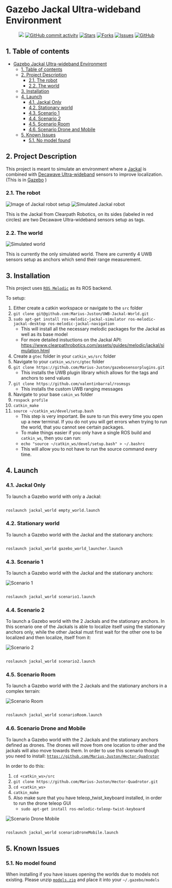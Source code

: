 # Gazebo Jackal Ultra-wideband Environment

<p align="center">
    <a href="https://github.com/AUVSL/UWB-Jackal-World/graphs/contributors" alt="Contributors">
        <img src="https://img.shields.io/github/contributors/AUVSL/UWB-Jackal-World" /></a>
    <a href="https://github.com/AUVSL/UWB-Jackal-World/pulse" alt="Activity">
        <img alt="GitHub commit activity" src="https://img.shields.io/github/commit-activity/m/AUVSL/UWB-Jackal-World"></a>
    <a href="https://github.com/AUVSL/UWB-Jackal-World/stargazers">
        <img alt="Stars" src="https://img.shields.io/github/stars/AUVSL/UWB-Jackal-World"></a>
    <a href="https://github.com/AUVSL/UWB-Jackal-World/network/members">
        <img alt="Forks" src="https://img.shields.io/github/forks/AUVSL/UWB-Jackal-World"></a>
    <a href="https://github.com/AUVSL/UWB-Jackal-World/issues">
        <img alt="Issues" src="https://img.shields.io/github/issues/AUVSL/UWB-Jackal-World"></a>
    <a href="./LICENSE" alt="Activity">
        <img alt="GitHub" src="https://img.shields.io/github/license/AUVSL/UWB-Jackal-World"></a>
</p>

## 1. Table of contents
- [Gazebo Jackal Ultra-wideband Environment](#gazebo-jackal-ultra-wideband-environment)
  - [1. Table of contents](#1-table-of-contents)
  - [2. Project Description](#2-project-description)
    - [2.1. The robot](#21-the-robot)
    - [2.2. The world](#22-the-world)
  - [3. Installation](#3-installation)
  - [4. Launch](#4-launch)
    - [4.1. Jackal Only](#41-jackal-only)
    - [4.2. Stationary world](#42-stationary-world)
    - [4.3. Scenario 1](#43-scenario-1)
    - [4.4. Scenario 2](#44-scenario-2)
    - [4.5. Scenario Room](#45-scenario-room)
    - [4.6. Scenario Drone and Mobile](#46-scenario-drone-and-mobile)
  - [5. Known Issues](#5-known-issues)
    -  [5.1. No model found](#51-no-model-found)


## 2. Project Description

This project is meant to simulate an environment where a [Jackal](https://clearpathrobotics.com/jackal-small-unmanned-ground-vehicle/) is combined with [Decawave Ultra-wideband](https://www.decawave.com/product/mdek1001-deployment-kit/) sensors to improve localization. (This is in [Gazebo](http://gazebosim.org/) )

### 2.1. The robot

![Image of Jackal robot setup](/images/real-robot.jpg)
![Simulated Jackal robot](/images/simulated-robot.jpg)

This is the Jackal from Clearpath Robotics, on its sides (labeled in red circles) are two Decawave Ultra-wideband sensors setup as tags.

### 2.2. The world

![Simulated world](images/default_gzclient_camera(1)-2021-03-02T23_27_44.583334.jpg)

This is currently the only simulated world. There are currently 4 UWB sensors setup as anchors which send their range measurement.

## 3. Installation

This project uses [`ROS Melodic`](http://wiki.ros.org/melodic) as its ROS backend.

To setup:

1. Either create a catkin workspace or navigate to the `src` folder
2. ```git clone git@github.com:Marius-Juston/UWB-Jackal-World.git```
3. `sudo apt-get install ros-melodic-jackal-simulator ros-melodic-jackal-desktop ros-melodic-jackal-navigation`
   - This will install all the necessary melodic packages for the Jackal as well as its base model
   - For more detailed instuctions on the Jackal API: https://www.clearpathrobotics.com/assets/guides/melodic/jackal/simulation.html
4. Create a `gtec` folder in your `catkin_ws/src` folder
5. Navigate to your `catkin_ws/src/gtec` folder
6. `git clone https://github.com/Marius-Juston/gazebosensorplugins.git`
   - This installs the UWB plugin library which allows for the tags and anchors to send values
7. `git clone https://github.com/valentinbarral/rosmsgs`
   - This installs the custom UWB ranging messages
8. Navigate to your base `cakin_ws` folder
9.  `rospack profile`
10. `catkin_make`
11. `source ~/catkin_ws/devel/setup.bash`
    - This step is very important. Be sure to run this every time you open up a new terminal. If you do not you will get errors when trying to run the world, that you cannot see certain packages.
    - To make things easier if you only have a single ROS build and  `catkin_ws`, then you can run: 
    - `echo "source ~/catkin_ws/devel/setup.bash" > ~/.bashrc`
    - This will allow you to not have to run the source command every time.


## 4. Launch

### 4.1. Jackal Only

To launch a Gazebo world with only a Jackal:

```bash

roslaunch jackal_world empty_world.launch
```

### 4.2. Stationary world

To launch a Gazebo world with the Jackal and the stationary anchors:


```bash

roslaunch jackal_world gazebo_world_launcher.launch
```

### 4.3. Scenario 1

To launch a Gazebo world with the Jackal and the stationary anchors:

![Scenario 1](/images/scenario1.png)

```bash

roslaunch jackal_world scenario1.launch
```


### 4.4. Scenario 2

To launch a Gazebo world with the 2 Jackals and the stationary anchors.
In this scenario one of the Jackals is able to localize itself using the stationary anchors only,
while the other Jackal must first wait for the other one to be localized and then localize,
itself from it:

![Scenario 2](/images/scenario2.png)

```bash

roslaunch jackal_world scenario2.launch
```


### 4.5. Scenario Room

To launch a Gazebo world with the 2 Jackals and the stationary anchors in a complex terrain:


![Scenario Room](/images/scenarioRoom.png)

```bash

roslaunch jackal_world scenarioRoom.launch
```

### 4.6. Scenario Drone and Mobile

To launch a Gazebo world with the 2 Jackals and the stationary anchors defined as drones. 
The drones will move from one location to other and the jackals will also move towards them.
In order to use this scenario though you need to install: [`https://github.com/Marius-Juston/Hector-Quadrotor`](https://github.com/Marius-Juston/Hector-Quadrotor)

In order to do this:
1. `cd <catkin_ws>/src`
2. `git clone https://github.com/Marius-Juston/Hector-Quadrotor.git`
3. `cd <catkin_ws>`
4. `catkin_make`
5. Also make sure that you have teleop_twist_keyboard installed, in order to run the drone teleop GUI
    - `sudo apt-get install ros-melodic-teleop-twist-keyboard`

![Scenario Drone Mobile](/images/scenarioDroneMobile.png)

```bash

roslaunch jackal_world scenarioDroneMobile.launch
```

## 5. Known Issues

### 5.1. No model found

When installing if you have issues opening the worlds due to models not existing. Please unzip [`models.zip`](models.zip) and place it into your `~/.gazebo/models`
